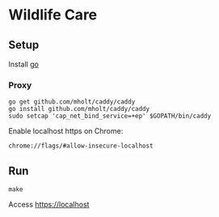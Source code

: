 # Wildlife Care

## Setup

Install [go](https://golang.org/doc/install)

### Proxy

    go get github.com/mholt/caddy/caddy
    go install github.com/mholt/caddy/caddy
    sudo setcap 'cap_net_bind_service=+ep' $GOPATH/bin/caddy

Enable localhost https on Chrome:

    chrome://flags/#allow-insecure-localhost

## Run

    make

Access [https://localhost](https://localhost)
